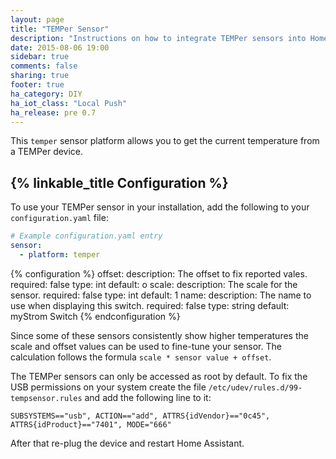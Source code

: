 ```yaml
---
layout: page
title: "TEMPer Sensor"
description: "Instructions on how to integrate TEMPer sensors into Home Assistant."
date: 2015-08-06 19:00
sidebar: true
comments: false
sharing: true
footer: true
ha_category: DIY
ha_iot_class: "Local Push"
ha_release: pre 0.7
---
```


This `temper` sensor platform allows you to get the current temperature from a TEMPer device.

## {% linkable_title Configuration %}

To use your TEMPer sensor in your installation, add the following to your `configuration.yaml` file:

```yaml
# Example configuration.yaml entry
sensor:
  - platform: temper
```

{% configuration %}
offset:
  description: The offset to fix reported vales.
  required: false
  type: int
  default: o
scale:
  description: The scale for the sensor.
  required: false
  type: int
  default: 1
name:
  description: The name to use when displaying this switch.
  required: false
  type: string
  default: myStrom Switch
{% endconfiguration %}

Since some of these sensors consistently show higher temperatures the scale and offset values can be used to fine-tune your sensor.
The calculation follows the formula `scale * sensor value + offset`.

The TEMPer sensors can only be accessed as root by default. To fix the USB permissions on your system create the file `/etc/udev/rules.d/99-tempsensor.rules` and add the following line to it:

```text
SUBSYSTEMS=="usb", ACTION=="add", ATTRS{idVendor}=="0c45", ATTRS{idProduct}=="7401", MODE="666"
```

After that re-plug the device and restart Home Assistant.
